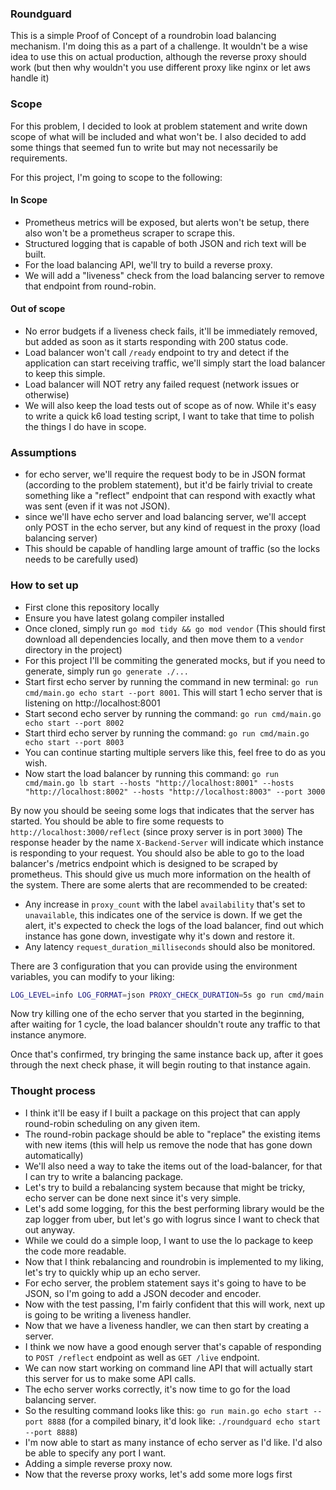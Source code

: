 ### Roundguard
This is a simple Proof of Concept of a roundrobin load balancing mechanism. I'm doing this as a part of a challenge. It wouldn't be a wise idea to use this on actual production, although the reverse proxy should work (but then why wouldn't you use different proxy like nginx or let aws handle it)

### Scope
For this problem, I decided to look at problem statement and write down scope of what will be included and what won't be. I also decided to add some things that seemed fun to write but may not necessarily be requirements.

For this project, I'm going to scope to the following:

#### In Scope
- Prometheus metrics will be exposed, but alerts won't be setup, there also won't be a prometheus scraper to scrape this.
- Structured logging that is capable of both JSON and rich text will be built.
- For the load balancing API, we'll try to build a reverse proxy.
- We will add a "liveness" check from the load balancing server to remove that endpoint from round-robin.

#### Out of scope
- No error budgets if a liveness check fails, it'll be immediately removed, but added as soon as it starts responding with 200 status code.
- Load balancer won't call `/ready` endpoint to try and detect if the application can start receiving traffic, we'll simply start the load balancer to keep this simple.
- Load balancer will NOT retry any failed request (network issues or otherwise)
- We will also keep the load tests out of scope as of now. While it's easy to write a quick k6 load testing script, I want to take that time to polish the things I do have in scope.

### Assumptions
- for echo server, we'll require the request body to be in JSON format (according to the problem statement), but it'd be fairly trivial to create something like a "reflect" endpoint that can respond with exactly what was sent (even if it was not JSON).
- since we'll have echo server and load balancing server, we'll accept only POST in the echo server, but any kind of request in the proxy (load balancing server)
- This should be capable of handling large amount of traffic (so the locks needs to be carefully used)


### How to set up
- First clone this repository locally
- Ensure you have latest golang compiler installed
- Once cloned, simply run `go mod tidy && go mod vendor` (This should first download all dependencies locally, and then move them to a `vendor` directory in the project)
- For this project I'll be commiting the generated mocks, but if you need to generate, simply run `go generate ./...`
- Start first echo server by running the command in new terminal: `go run cmd/main.go echo start --port 8001`. This will start 1 echo server that is listening on http://localhost:8001
- Start second echo server by running the command: `go run cmd/main.go echo start --port 8002`
- Start third echo server by running the command: `go run cmd/main.go echo start --port 8003`
- You can continue starting multiple servers like this, feel free to do as you wish.
- Now start the load balancer by running this command: `go run cmd/main.go lb start --hosts "http://localhost:8001" --hosts "http://localhost:8002" --hosts "http://localhost:8003" --port 3000 `

By now you should be seeing some logs that indicates that the server has started.
You should be able to fire some requests to `http://localhost:3000/reflect` (since proxy server is in port `3000`)
The response header by the name `X-Backend-Server` will indicate which instance is responding to your request.
You should also be able to go to the load balancer's /metrics endpoint which is designed to be scraped by prometheus. This should give us much more information on the health of the system.
There are some alerts that are recommended to be created:
- Any increase in `proxy_count` with the label `availability` that's set to `unavailable`, this indicates one of the service is down. If we get the alert, it's expected to check the logs of the load balancer, find out which instance has gone down, investigate why it's down and restore it.
- Any latency `request_duration_milliseconds` should also be monitored.

There are 3 configuration that you can provide using the environment variables, you can modify to your liking:
```bash
LOG_LEVEL=info LOG_FORMAT=json PROXY_CHECK_DURATION=5s go run cmd/main.go lb start --hosts "http://localhost:8001" --hosts "http://localhost:8002" --hosts "http://localhost:8003" --port 3000 
```

Now try killing one of the echo server that you started in the beginning, after waiting for 1 cycle, the load balancer shouldn't route any traffic to that instance anymore.

Once that's confirmed, try bringing the same instance back up, after it goes through the next check phase, it will begin routing to that instance again.

### Thought process
- I think it'll be easy if I built a package on this project that can apply round-robin scheduling on any given item.
- The round-robin package should be able to "replace" the existing items with new items (this will help us remove the node that has gone down automatically)
- We'll also need a way to take the items out of the load-balancer, for that I can try to write a balancing package.
- Let's try to build a rebalancing system because that might be tricky, echo server can be done next since it's very simple.
- Let's add some logging, for this the best performing library would be the zap logger from uber, but let's go with logrus since I want to check that out anyway.
- While we could do a simple loop, I want to use the lo package to keep the code more readable.
- Now that I think rebalancing and roundrobin is implemented to my liking, let's try to quickly whip up an echo server.
- For echo server, the problem statement says it's going to have to be JSON, so I'm going to add a JSON decoder and encoder.
- Now with the test passing, I'm fairly confident that this will work, next up is going to be writing a liveness handler.
- Now that we have a liveness handler, we can then start by creating a server.
- I think we now have a good enough server that's capable of responding to `POST /reflect` endpoint as well as `GET /live` endpoint.
- We can now start working on command line API that will actually start this server for us to make some API calls.
- The echo server works correctly, it's now time to go for the load balancing server.
- So the resulting command looks like this: `go run main.go echo start --port 8888` (for a compiled binary, it'd look like: `./roundguard echo start --port 8888`)
- I'm now able to start as many instance of echo server as I'd like. I'd also be able to specify any port I want.
- Adding a simple reverse proxy now.
- Now that the reverse proxy works, let's add some more logs first

